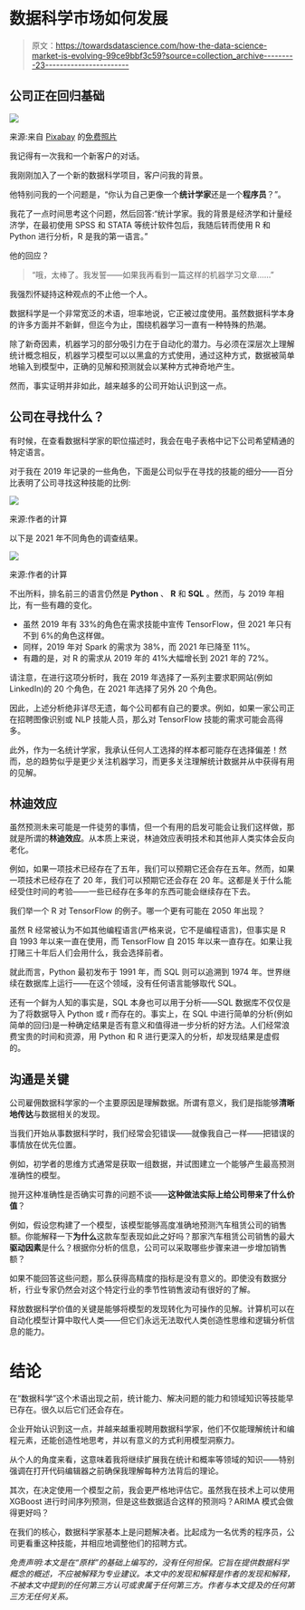 # 数据科学市场如何发展

> 原文：<https://towardsdatascience.com/how-the-data-science-market-is-evolving-99ce9bbf3c59?source=collection_archive---------23----------------------->

## 公司正在回归基础

![](img/2f92aa975ac15640f68d4040ea904788.png)

来源:来自 [Pixabay](https://pixabay.com/photos/writing-pen-man-ink-paper-pencils-1149962/) 的[免费照片](https://pixabay.com/users/free-photos-242387/)

我记得有一次我和一个新客户的对话。

我刚刚加入了一个新的数据科学项目，客户问我的背景。

他特别问我的一个问题是，“你认为自己更像一个**统计学家**还是一个**程序员**？”。

我花了一点时间思考这个问题，然后回答:“统计学家。我的背景是经济学和计量经济学，在最初使用 SPSS 和 STATA 等统计软件包后，我随后转而使用 R 和 Python 进行分析，R 是我的第一语言。”

他的回应？

> “哦，太棒了。我发誓——如果我再看到一篇这样的机器学习文章……”

我强烈怀疑持这种观点的不止他一个人。

数据科学是一个非常宽泛的术语，坦率地说，它正被过度使用。虽然数据科学本身的许多方面并不新鲜，但迄今为止，围绕机器学习一直有一种特殊的热潮。

除了新奇因素，机器学习的部分吸引力在于自动化的潜力。与必须在深层次上理解统计概念相反，机器学习模型可以以黑盒的方式使用，通过这种方式，数据被简单地输入到模型中，正确的见解和预测就会以某种方式神奇地产生。

然而，事实证明并非如此，越来越多的公司开始认识到这一点。

## 公司在寻找什么？

有时候，在查看数据科学家的职位描述时，我会在电子表格中记下公司希望精通的特定语言。

对于我在 2019 年记录的一些角色，下面是公司似乎在寻找的技能的细分——百分比表明了公司寻找这种技能的比例:

![](img/ec9ff550b235ff899899e4c80775f8f6.png)

来源:作者的计算

以下是 2021 年不同角色的调查结果。

![](img/96a16a37b859d951fa2e7edbec125233.png)

来源:作者的计算

不出所料，排名前三的语言仍然是 **Python** 、 **R** 和 **SQL** 。然而，与 2019 年相比，有一些有趣的变化。

*   虽然 2019 年有 33%的角色在需求技能中宣传 TensorFlow，但 2021 年只有不到 6%的角色这样做。
*   同样，2019 年对 Spark 的需求为 38%，而 2021 年已降至 11%。
*   有趣的是，对 R 的需求从 2019 年的 41%大幅增长到 2021 年的 72%。

请注意，在进行这项分析时，我在 2019 年选择了一系列主要求职网站(例如 LinkedIn)的 20 个角色，在 2021 年选择了另外 20 个角色。

因此，上述分析绝非详尽无遗，每个公司都有自己的要求。例如，如果一家公司正在招聘图像识别或 NLP 技能人员，那么对 TensorFlow 技能的需求可能会高得多。

此外，作为一名统计学家，我承认任何人工选择的样本都可能存在选择偏差！然而，总的趋势似乎是更少关注机器学习，而更多关注理解统计数据并从中获得有用的见解。

## 林迪效应

虽然预测未来可能是一件徒劳的事情，但一个有用的启发可能会让我们这样做，那就是所谓的**林迪效应**。从本质上来说，林迪效应表明技术和其他非人类实体会反向老化。

例如，如果一项技术已经存在了五年，我们可以预期它还会存在五年。然而，如果一项技术已经存在了 20 年，我们可以预期它还会存在 20 年。这都是关于什么能经受住时间的考验——一些已经存在多年的东西可能会继续存在下去。

我们举一个 R 对 TensorFlow 的例子。哪一个更有可能在 2050 年出现？

虽然 R 经常被认为不如其他编程语言(严格来说，它不是编程语言)，但事实是 R 自 1993 年以来一直在使用，而 TensorFlow 自 2015 年以来一直存在。如果让我打赌三十年后人们会用什么，我会选择前者。

就此而言，Python 最初发布于 1991 年，而 SQL 则可以追溯到 1974 年。世界继续在数据库上运行——在这个领域，没有任何语言能够取代 SQL。

还有一个鲜为人知的事实是，SQL 本身也可以用于分析——SQL 数据库不仅仅是为了将数据导入 Python 或 r 而存在的。事实上，在 SQL 中进行简单的分析(例如简单的回归)是一种确定结果是否有意义和值得进一步分析的好方法。人们经常浪费宝贵的时间和资源，用 Python 和 R 进行更深入的分析，却发现结果是虚假的。

## 沟通是关键

公司雇佣数据科学家的一个主要原因是理解数据。所谓有意义，我们是指能够**清晰地传达**与数据相关的发现。

当我们开始从事数据科学时，我们经常会犯错误——就像我自己一样——把错误的事情放在优先位置。

例如，初学者的思维方式通常是获取一组数据，并试图建立一个能够产生最高预测准确性的模型。

抛开这种准确性是否确实可靠的问题不谈——**这种做法实际上给公司带来了什么价值**？

例如，假设您构建了一个模型，该模型能够高度准确地预测汽车租赁公司的销售额。你能解释一下**为什么**这款车型表现如此之好吗？那家汽车租赁公司销售的最大**驱动因素**是什么？根据你分析的信息，公司可以采取哪些步骤来进一步增加销售额？

如果不能回答这些问题，那么获得高精度的指标是没有意义的。即使没有数据分析，行业专家仍然会对这个特定行业的季节性销售波动有很好的了解。

释放数据科学价值的关键是能够将模型的发现转化为可操作的见解。计算机可以在自动化模型计算中取代人类——但它们永远无法取代人类创造性思维和逻辑分析信息的能力。

# 结论

在“数据科学”这个术语出现之前，统计能力、解决问题的能力和领域知识等技能早已存在。很久以后它们还会存在。

企业开始认识到这一点，并越来越重视聘用数据科学家，他们不仅能理解统计和编程元素，还能创造性地思考，并以有意义的方式利用模型洞察力。

从个人的角度来看，这意味着我将继续扩展我在统计和概率等领域的知识——特别强调在打开代码编辑器之前确保我理解每种方法背后的理论。

其次，在决定使用一个模型之前，我会更严格地评估它。虽然我在技术上可以使用 XGBoost 进行时间序列预测，但是这些数据适合这样的预测吗？ARIMA 模式会做得更好吗？

在我们的核心，数据科学家基本上是问题解决者。比起成为一名优秀的程序员，公司更看重这种技能，并相应地调整他们的招聘方式。

*免责声明:本文是在“原样”的基础上编写的，没有任何担保。它旨在提供数据科学概念的概述，不应被解释为专业建议。本文中的发现和解释是作者的发现和解释，不被本文中提到的任何第三方认可或隶属于任何第三方。作者与本文提及的任何第三方无任何关系。*
